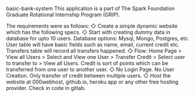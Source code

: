 

basic-bank-system
This application is a part of The Spark Foundation Graduate Rotational Internship Program (GRIP).

The requirements were as follows: 
◇ Create a simple dynamic website which has the following specs. 
◇ Start with creating dummy data in database for upto 10 users.
Database options: Mysql, Mongo, Postgres, etc. User table will have basic fields such as name, email, current credit etc. Transfers table will record all transfers happened.
◇ Flow: Home Page > View all Users > Select and View one User > Transfer Credit > Select user to transfer to > View all Users. Credit is sort of points which can be transferred 
from one user to another user.
◇ No Login Page. No User Creation. Only transfer of credit between multiple users. 
◇ Host the website at 000webhost, github.io, heroku app or any
other free hosting provider. Check in code in gitlab.
